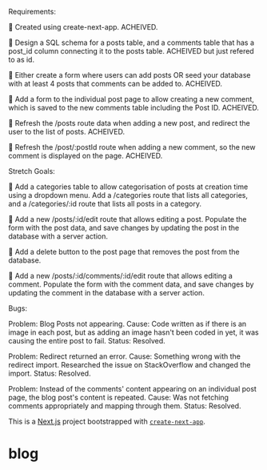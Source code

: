 Requirements:

🎯 Created using create-next-app. ACHEIVED.

🎯 Design a SQL schema for a posts table, and a comments table that has a post_id column connecting it to the posts table. ACHEIVED but just refered to as id.

🎯 Either create a form where users can add posts OR seed your database with at least 4 posts that comments can be added to. ACHEIVED.

🎯 Add a form to the individual post page to allow creating a new comment, which is saved to the new comments table including the Post ID. ACHEIVED.

🎯 Refresh the /posts route data when adding a new post, and redirect the user to the list of posts. ACHEIVED.

🎯 Refresh the /post/:postId route when adding a new comment, so the new comment is displayed on the page. ACHEIVED.

Stretch Goals:

🏹 Add a categories table to allow categorisation of posts at creation time using a dropdown menu. Add a /categories route that lists all categories, and a /categories/:id route that lists all posts in a category.

🏹 Add a new /posts/:id/edit route that allows editing a post. Populate the form with the post data, and save changes by updating the post in the database with a server action.

🏹 Add a delete button to the post page that removes the post from the database.

🏹 Add a new /posts/:id/comments/:id/edit route that allows editing a comment. Populate the form with the comment data, and save changes by updating the comment in the database with a server action.

Bugs:

Problem: Blog Posts not appearing.
Cause: Code written as if there is an image in each post, but as adding an image hasn't been coded in yet, it was causing the entire post to fail.
Status: Resolved.

Problem: Redirect returned an error.
Cause: Something wrong with the redirect import. Researched the issue on StackOverflow and changed the import.
Status: Resolved.

Problem: Instead of the comments' content appearing on an individual post page, the blog post's content is repeated.
Cause: Was not fetching comments appropriately and mapping through them.
Status: Resolved.

This is a [Next.js](https://nextjs.org/) project bootstrapped with [`create-next-app`](https://github.com/vercel/next.js/tree/canary/packages/create-next-app).

# blog
